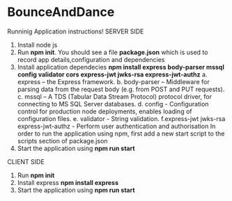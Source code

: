 # BounceAndDance
Runninig Application instructions!
SERVER SIDE
1. Install node js
2. Run **npm init**. You should see a file **package.json** which is used to record app details,configuration and dependencies
3. Install application dependecies **npm install express body-parser mssql config validator cors express-jwt jwks-rsa express-jwt-authz**
  a. express – the Express framework.
  b. body-parser – Middleware for parsing data from the request body (e.g. from POST and PUT requests).
  c. mssql – A TDS (Tabular Data Stream Protocol) protocol driver, for connecting to MS SQL Server databases.
  d. config - Configuration control for production node deployments, enables loading of configuration files.
  e. validator - String validation.
  f.express-jwt jwks-rsa express-jwt-authz - Perform user authentication and authorisation
  In order to run the application using npm, first add a new start script to the scripts section of package.json
 4. Start the application using **npm run start**

CLIENT SIDE
1. Run **npm init**
2. Install express **npm install express**
3. Start the application using **npm run start**


